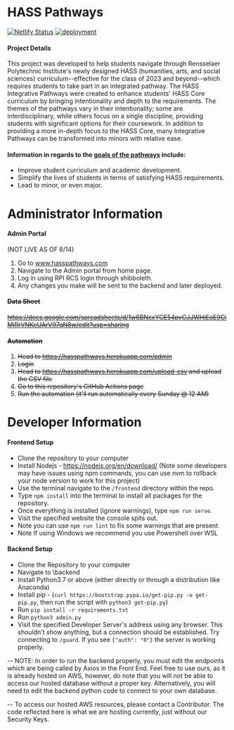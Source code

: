 # HASS Pathways
[![Netlify Status](https://api.netlify.com/api/v1/badges/5f319796-9a6d-4747-9269-c2bd33bbdf72/deploy-status)](https://app.netlify.com/sites/kind-jepsen-8817be/deploys)
[![deployment](https://github.com/Bram-Hub/HASSPathways/actions/workflows/deployment.yml/badge.svg)](https://github.com/Bram-Hub/HASSPathways/actions/workflows/deployment.yml)
#### Project Details
This project was developed to help students navigate through Rensselaer Polytechnic Institute's newly designed HASS (humanities, arts, and social sciences) curriculum--effective for the class of 2023 and beyond--which requires students to take part in an integrated pathway. The HASS Integrative Pathways were created to enhance students' HASS Core curriculum by bringing intentionality and depth to the requirements. The themes of the pathways vary in their intentionality; some are interdisciplinary, while others focus on a single discipline, providing students with significant options for their coursework. In addition to providing a more in-depth focus to the HASS Core, many Integrative Pathways can be transformed into minors with relative ease.
#### Information in regards to the **[goals of the pathways](https://hass.rpi.edu/advising/hass-integrative-pathways "source")** include:
- Improve student curriculum and academic development.
- Simplify the lives of students in terms of satisfying HASS requirements.
- Lead to minor, or even major.

# Administrator Information
#### Admin Portal
(NOT LIVE AS OF 8/14)
1. Go to www.hasspathways.com
2. Navigate to the Admin portal from home page.
3. Log in using RPI RCS login through shibboleth.
4. Any changes you make will be sent to the backend and later deployed.

<s>
    
#### Data Sheet
https://docs.google.com/spreadsheets/d/1w6BNcxYCE54pvCJJWHiEoE9CiMjRrVNKeUArV97qN8w/edit?usp=sharing

#### Automation
1. Head to https://hasspathways.herokuapp.com/admin
2. Login
3. Head to https://hasspathways.herokuapp.com/upload-csv and upload the CSV file
4. Go to this repository's GitHub Actions page
5. Run the automation (it'll run automatically every Sunday @ 12 AM)
</s>

# Developer Information
#### Frontend Setup
- Clone the repository to your computer
- Install Nodejs - https://nodejs.org/en/download/ (Note some developers may have issues using npm commands, you can use nvm to rollback your node version to work for this project)
- Use the terminal navigate to the `/frontend` directory within the repo.
- Type `npm install` into the terminal to install all packages for the repository.
- Once everything is installed (ignore warnings), type `npm run serve`.
- Visit the specified website the console spits out.
- Note you can use `npm run lint` to fix some warnings that are present.
- Note If using Windows we recommend you use Powershell over WSL


#### Backend Setup
- Clone the Repository to your computer
- Navigate to \backend
- Install Python3.7 or above (either directly or through a distribution like Anaconda)
- Install pip - (`curl https://bootstrap.pypa.io/get-pip.py -o get-pip.py`, then run the script with `python3 get-pip.py`)
- Run `pip install -r requirements.txt`
- Run `python3 admin.py`
- Visit the specified Developer Server's address using any browser. This shouldn't show anything, but a connection should be established. Try connecting to `/guard`. If you see `{"auth": "0"}` the server is working properly.

-- NOTE: In order to run the backend properly, you must edit the endpoints which are being called by Axios in the Front End. Feel free to use ours, as it is already hosted on AWS, however, do note that you will not be able to access our hosted database without a proper key. Alternatively, you will need to edit the backend python code to connect to your own database.

-- To access our hosted AWS resources, please contact a Contributor. The code reflected here is what we are hosting currently, just without our Security Keys.

